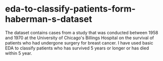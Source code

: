 # eda-to-classify-patients-form-haberman-s-dataset
The dataset contains cases from a study that was conducted between 1958 and 1970 at the University of Chicago's Billings Hospital on the survival of patients who had undergone surgery for breast cancer.
I have used basic EDA to classify patients who has  survived 5 years or longer or has died within 5 year.    
